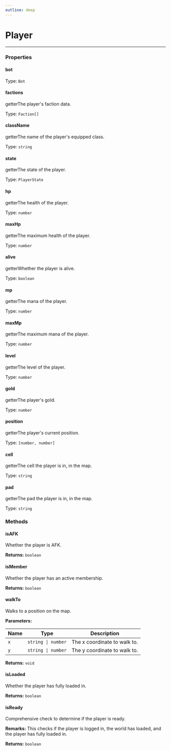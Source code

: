 ```yaml
---
outline: deep
---
```


# Player 

---

### Properties

#### bot

Type: `Bot`

#### factions

​<Badge type="info">getter</Badge>The player's faction data.

Type: `Faction[]`

#### className

​<Badge type="info">getter</Badge>The name of the player's equipped class.

Type: `string`

#### state

​<Badge type="info">getter</Badge>The state of the player.

Type: `PlayerState`

#### hp

​<Badge type="info">getter</Badge>The health of the player.

Type: `number`

#### maxHp

​<Badge type="info">getter</Badge>The maximum health of the player.

Type: `number`

#### alive

​<Badge type="info">getter</Badge>Whether the player is alive.

Type: `boolean`

#### mp

​<Badge type="info">getter</Badge>The mana of the player.

Type: `number`

#### maxMp

​<Badge type="info">getter</Badge>The maximum mana of the player.

Type: `number`

#### level

​<Badge type="info">getter</Badge>The level of the player.

Type: `number`

#### gold

​<Badge type="info">getter</Badge>The player's gold.

Type: `number`

#### position

​<Badge type="info">getter</Badge>The player's current position.

Type: `[number, number]`

#### cell

​<Badge type="info">getter</Badge>The cell the player is in, in the map.

Type: `string`

#### pad

​<Badge type="info">getter</Badge>The pad the player is in, in the map.

Type: `string`

### Methods

#### isAFK

Whether the player is AFK.

**Returns:** `boolean`

#### isMember

Whether the player has an active membership.

**Returns:** `boolean`

#### walkTo

Walks to a position on the map.

**Parameters:**

| Name | Type | Description |
|------|------|-------------|
| `x` | `string \| number` | The x coordinate to walk to. |
| `y` | `string \| number` | The y coordinate to walk to. |

**Returns:** `void`

#### isLoaded

Whether the player has fully loaded in.

**Returns:** `boolean`

#### isReady

Comprehensive check to determine if the player is ready.

**Remarks:** This checks if the player is logged in, the world has loaded, and the player has fully loaded in.

**Returns:** `boolean`

